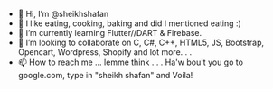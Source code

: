- 👋 Hi, I’m @sheikhshafan
- 👀 I like eating, cooking, baking and did I mentioned eating :)
- 🌱 I’m currently learning Flutter//DART & Firebase.
- 💞️ I’m looking to collaborate on C, C#, C++, HTML5, JS, Bootstrap, Opencart, Wordpress, Shopify and lot more. . .
- 📫 How to reach me ... lemme think . . . Ha'w bou't you go to google.com, type in "sheikh shafan" and Voila!

<!---
sheikhshafan/sheikhshafan is a ✨ special ✨ repository because its `README.md` (this file) appears on your GitHub profile.
You can click the Preview link to take a look at your changes.
--->
